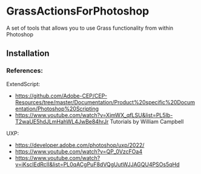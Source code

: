 # GrassActionsForPhotoshop
A set of tools that allows you to use Grass functionality from within Photoshop

## Installation


### References:
ExtendScript:<br>
- https://github.com/Adobe-CEP/CEP-Resources/tree/master/Documentation/Product%20specific%20Documentation/Photoshop%20Scripting
- https://www.youtube.com/watch?v=XjmWX_qfLSU&list=PL5Ib-T2waUE5hdJLmHahWL4JwBe84hrJr  Tutorials by William Campbell

UXP:<br>
- https://developer.adobe.com/photoshop/uxp/2022/
- https://www.youtube.com/watch?v=QP_0VzcFOa4
- https://www.youtube.com/watch?v=iKscIEdRcII&list=PL0qACgPuF8dVQgUutWJJAGQU4PSOs5qHd

